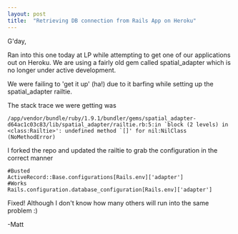 ```yaml
---
layout: post
title:  "Retrieving DB connection from Rails App on Heroku"
---
```


G'day,

Ran into this one today at LP while attempting to get one of our applications out on Heroku. We are using a fairly old gem called spatial_adapter which is no longer under active development. 

We were failing to 'get it up' (ha!) due to it barfing while setting up the spatial_adapter railtie.

The stack trace we were getting was
	
    /app/vendor/bundle/ruby/1.9.1/bundler/gems/spatial_adapter-d64ac1c03c83/lib/spatial_adapter/railtie.rb:5:in `block (2 levels) in <class:Railtie>': undefined method `[]' for nil:NilClass (NoMethodError)
    
I forked the repo and updated the railtie to grab the configuration in the correct manner

    #Busted
    ActiveRecord::Base.configurations[Rails.env]['adapter']
    #Works
    Rails.configuration.database_configuration[Rails.env]['adapter']
    
    
Fixed! Although I don't know how many others will run into the same problem :)

-Matt